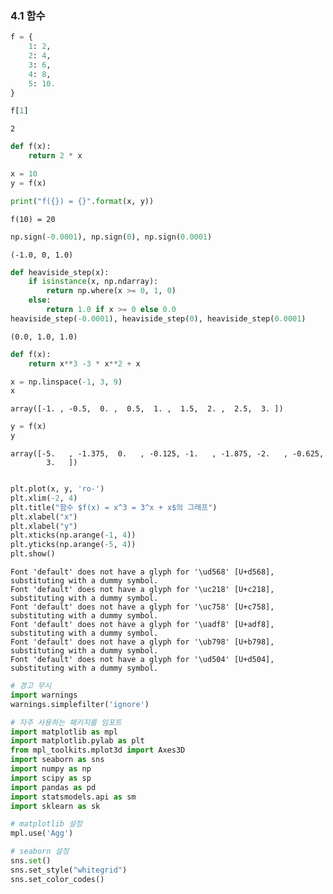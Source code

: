 ### 4.1 함수


```python
f = {
    1: 2,
    2: 4,
    3: 6,
    4: 8,
    5: 10.
}
```


```python
f[1]
```




    2




```python
def f(x):
    return 2 * x

x = 10
y = f(x)

print("f({}) = {}".format(x, y))
```

    f(10) = 20
    


```python
np.sign(-0.0001), np.sign(0), np.sign(0.0001)
```




    (-1.0, 0, 1.0)




```python
def heaviside_step(x):
    if isinstance(x, np.ndarray):
        return np.where(x >= 0, 1, 0)
    else:
        return 1.0 if x >= 0 else 0.0
heaviside_step(-0.0001), heaviside_step(0), heaviside_step(0.0001)
```




    (0.0, 1.0, 1.0)




```python
def f(x):
    return x**3 -3 * x**2 + x
```


```python
x = np.linspace(-1, 3, 9)
x
```




    array([-1. , -0.5,  0. ,  0.5,  1. ,  1.5,  2. ,  2.5,  3. ])




```python
y = f(x)
y
```




    array([-5.   , -1.375,  0.   , -0.125, -1.   , -1.875, -2.   , -0.625,
            3.   ])




```python

```


```python
plt.plot(x, y, 'ro-')
plt.xlim(-2, 4)
plt.title("함수 $f(x) = x^3 = 3^x + x$의 그래프")
plt.xlabel("x")
plt.xlabel("y")
plt.xticks(np.arange(-1, 4))
plt.yticks(np.arange(-5, 4))
plt.show()
```

    Font 'default' does not have a glyph for '\ud568' [U+d568], substituting with a dummy symbol.
    Font 'default' does not have a glyph for '\uc218' [U+c218], substituting with a dummy symbol.
    Font 'default' does not have a glyph for '\uc758' [U+c758], substituting with a dummy symbol.
    Font 'default' does not have a glyph for '\uadf8' [U+adf8], substituting with a dummy symbol.
    Font 'default' does not have a glyph for '\ub798' [U+b798], substituting with a dummy symbol.
    Font 'default' does not have a glyph for '\ud504' [U+d504], substituting with a dummy symbol.
    


```python
# 경고 무시
import warnings
warnings.simplefilter('ignore')

# 자주 사용하는 패키지를 임포트
import matplotlib as mpl
import matplotlib.pylab as plt
from mpl_toolkits.mplot3d import Axes3D
import seaborn as sns
import numpy as np
import scipy as sp
import pandas as pd
import statsmodels.api as sm
import sklearn as sk

# matplotlib 설정
mpl.use('Agg')

# seaborn 설정
sns.set()
sns.set_style("whitegrid")
sns.set_color_codes()
```


```python

```


```python

```


```python

```


```python

```


```python

```


```python

```


```python

```


```python

```


```python

```


```python

```


```python

```


```python

```


```python

```


```python

```


```python

```


```python

```


```python

```
